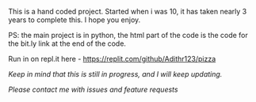 
This is a hand coded project. Started when i was 10, it has taken nearly 3 years to complete this. I hope you enjoy.

PS: the main project is in python, the html part of the code is the code for the bit.ly link at the end of the code.

Run in on repl.it here - https://replit.com/github/Adithr123/pizza


*Keep in mind that this is still in progress, and I will keep updating.*

*Please contact me with issues and feature requests*
